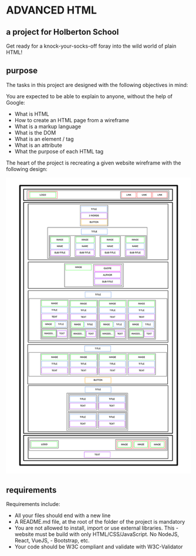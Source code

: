 # ADVANCED HTML
## a project for Holberton School

Get ready for a knock-your-socks-off foray into the wild world of plain HTML!

## purpose
The tasks in this project are designed with the following objectives in mind:

You are expected to be able to explain to anyone, without the help of Google:

- What is HTML
- How to create an HTML page from a wireframe
- What is a markup language
- What is the DOM
- What is an element / tag
- What is an attribute
- What the purpose of each HTML tag

The heart of the project is recreating a given website wireframe with the following design:

![page structure map](https://github.com/wdmd2022/holbertonschool-web-development/blob/f61e085907c9ec3a797b735d7623a1f8836b9830/html_advanced/page_structure.jpg?raw=true)

## requirements
Requirements include:
- All your files should end with a new line
- A README.md file, at the root of the folder of the project is mandatory
- You are not allowed to install, import or use external libraries. This - website must be build with only HTML/CSS/JavaScript. No NodeJS, React, VueJS, - Bootstrap, etc.
- Your code should be W3C compliant and validate with W3C-Validator
